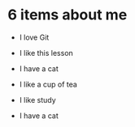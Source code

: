  # 6 items about me

 - I love Git
 - I like this lesson

 - I have a cat
 - I like a cup of tea
 - I like study

 - I have a cat


